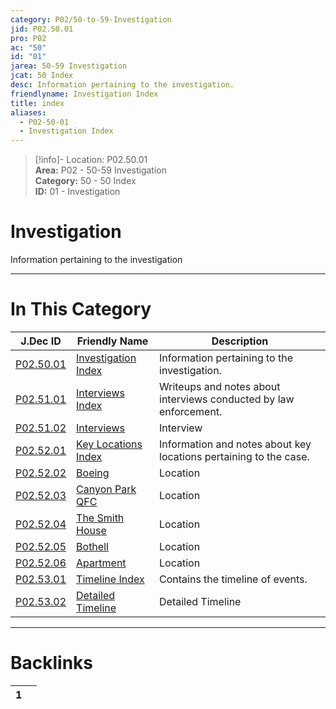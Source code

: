 ```yaml
---  
category: P02/50-to-59-Investigation  
jid: P02.50.01  
pro: P02  
ac: "50"  
id: "01"  
jarea: 50-59 Investigation  
jcat: 50 Index  
desc: Information pertaining to the investigation.  
friendlyname: Investigation Index  
title: index  
aliases:  
  - P02-50-01  
  - Investigation Index  
---  
```

>[!info]- Location: P02.50.01  
>**Area:** P02 - 50-59 Investigation  
>**Category:** 50 - 50 Index  
>**ID:** 01 - Investigation  
  
# Investigation  
  
Information pertaining to the investigation  
  
  
  
---  
# In This Category  
  
| J.Dec ID                                                                                                    | Friendly Name                                                                                                     | Description                                                       |  
| ----------------------------------------------------------------------------------------------------------- | ----------------------------------------------------------------------------------------------------------------- | ----------------------------------------------------------------- |  
| [P02.50.01](index.md#)                               | [Investigation Index](index.md#)                           | Information pertaining to the investigation.                      |  
| [P02.51.01](./51-Interviews/index.md#)                 | [Interviews Index](./51-Interviews/index.md#)                | Writeups and notes about interviews conducted by law enforcement. |  
| [P02.51.02](./51-Interviews/02-Interviews.md#)         | [Interviews](./51-Interviews/02-Interviews.md#)              | Interview                                                         |  
| [P02.52.01](./52-Key-Locations/index.md#)              | [Key Locations Index](./52-Key-Locations/index.md#)          | Information and notes about key locations pertaining to the case. |  
| [P02.52.02](./52-Key-Locations/02-Boeing.md#)          | [Boeing](./52-Key-Locations/02-Boeing.md#)                   | Location                                                          |  
| [P02.52.03](./52-Key-Locations/03-Canyon-Park-QFC.md#) | [Canyon Park QFC](./52-Key-Locations/03-Canyon-Park-QFC.md#) | Location                                                          |  
| [P02.52.04](./52-Key-Locations/04-The-Smith-House.md#) | [The Smith House](./52-Key-Locations/04-The-Smith-House.md#) | Location                                                          |  
| [P02.52.05](./52-Key-Locations/05-Bothell.md#)         | [Bothell](./52-Key-Locations/05-Bothell.md#)                 | Location                                                          |  
| [P02.52.06](./52-Key-Locations/06-Apartment.md#)       | [Apartment](./52-Key-Locations/06-Apartment.md#)             | Location                                                          |  
| [P02.53.01](./53-Timeline/index.md#)                   | [Timeline Index](./53-Timeline/index.md#)                    | Contains the timeline of events.                                  |  
| [P02.53.02](./53-Timeline/02-Detailed-Timeline.md#)    | [Detailed Timeline](./53-Timeline/02-Detailed-Timeline.md#)  | Detailed Timeline                                                 |  
  
  
---  
# Backlinks  
<div><table class="dataview table-view-table"><thead class="table-view-thead"><tr class="table-view-tr-header"><th class="table-view-th"><span></span><span class="dataview small-text">1</span></th><th class="table-view-th"><span></span></th></tr></thead><tbody class="table-view-tbody"></tbody></table></div>